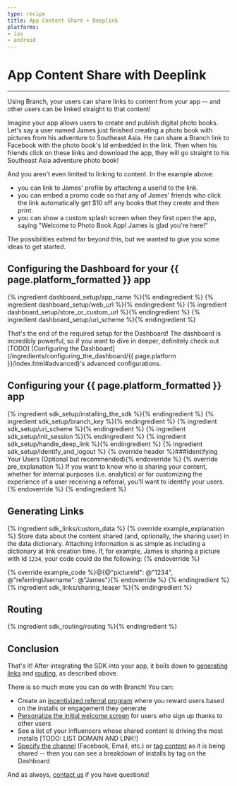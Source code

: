 ```yaml
---
type: recipe
title: App Content Share + Deeplink
platforms:
- ios
- android
---
```


# App Content Share with Deeplink

------

Using Branch, your users can share links to content from your app -- and other users can be linked straight to that content!

Imagine your app allows users to create and publish digital photo books. Let's say a user named James just finished creating a photo book with pictures from his adventure to Southeast Asia. He can share a Branch link to Facebook with the photo book's Id embedded in the link. Then when his friends click on these links and download the app, they will go straight to his Southeast Asia adventure photo book!

And you aren't even limited to linking to content. In the example above:

* you can link to James' profile by attaching a userId to the link. 
* you can embed a promo code so that any of James' friends who click the link automatically get $10 off any books that they create and then print. 
* you can show a custom splash screen when they first open the app, saying "Welcome to Photo Book App! James is glad you're here!"

The possibilities extend far beyond this, but we wanted to give you some ideas to get started.


## Configuring the Dashboard for your {{ page.platform_formatted }} app
{% ingredient dashboard_setup/app_name %}{% endingredient %}
{% ingredient dashboard_setup/web_url %}{% endingredient %}
{% ingredient dashboard_setup/store_or_custom_url %}{% endingredient %}
{% ingredient dashboard_setup/uri_scheme %}{% endingredient %}

That's the end of the required setup for the Dashboard! The dashboard is incredibly powerful, so if you want to dive in deeper, definitely check out [TODO] [Configuring the Dashboard](/ingredients/configuring_the_dashboard/{{ page.platform }}/index.html#advanced)'s advanced configurations.
<!--- /Configuring the Dashboard-->


## Configuring your {{ page.platform_formatted }} app
{% ingredient sdk_setup/installing_the_sdk %}{% endingredient %}
{% ingredient sdk_setup/branch_key %}{% endingredient %}
{% ingredient sdk_setup/uri_scheme %}{% endingredient %}
{% ingredient sdk_setup/init_session %}{% endingredient %}
{% ingredient sdk_setup/handle_deep_link %}{% endingredient %}
{% ingredient sdk_setup/identify_and_logout %}
  {% override header %}###Identifying Your Users (Optional but recommended){% endoverride %}
  {% override pre_explanation %}
  If you want to know who is sharing your content, whether for internal purposes (i.e. analytics) or for customizing the experience of a user receiving a referral, you'll want to identify your users.
  {% endoverride %}
{% endingredient %}
<!--- /Configuring the Client-->


## Generating Links

{% ingredient sdk_links/custom_data %}
  {% override example_explanation %}
  Store data about the content shared (and, optionally, the sharing user) in the data dictionary. Attaching information is as simple as including a dictionary at link creation time. If, for example, James is sharing a picture with Id `1234`, your code could do the following:
  {% endoverride %}

  {% override example_code %}@{@"pictureId": @"1234", @"referringUsername": @"James"}{% endoverride %}
{% endingredient %}
{% ingredient sdk_links/sharing_teaser %}{% endingredient %}
<!--- /Links and Sharing-->

## Routing

{% ingredient sdk_routing/routing %}{% endingredient %}
<!--- /Routing to Content-->

## Conclusion

That's it! After integrating the SDK into your app, it boils down to [generating links](http://localhost:4000/recipes/app_content_share_with_deeplink/{{page.platform}}/#generating-links) and [routing](http://localhost:4000/recipes/app_content_share_with_deeplink/{{page.platform}}/#routing), as described above.

There is so much more you can do with Branch! You can:

* Create an [incentivized referral program](recipes/incentivized_referral_program/{{page.platform}}/) where you reward users based on the installs or engagement they generate
* [Personalize the initial welcome screen](recipes/incentivized_referral_program/{{page.platform}}/) for users who sign up thanks to other users
* See a list of your influencers whose shared content is driving the most installs [TODO: LIST DOMAIN AND LINK!]
* [Specify the channel](/domains/links_and_sharing/{{page.platform}}/#specifying-channel) (Facebook, Email, etc.) or [tag content](/domains/links_and_sharing/{{page.platform}}/#adding-tags) as it is being shared -- then you can see a breakdown of installs by tag on the Dashboard

And as always, [contact us](mailto:support@branchmetrics.io) if you have questions!

